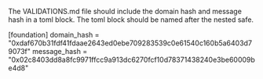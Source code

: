 The VALIDATIONS.md file should include the domain hash and message hash in a toml block.
The toml block should be named after the nested safe.

[foundation]
domain_hash = "0xdaf670b31fdf41fdaae2643ed0ebe709283539c0e61540c160b5a6403d79073f"
message_hash = "0x02c8403dd8a8fc9971ffcc9a913dc6270fcf10d78371438240e3be60009be4d8"